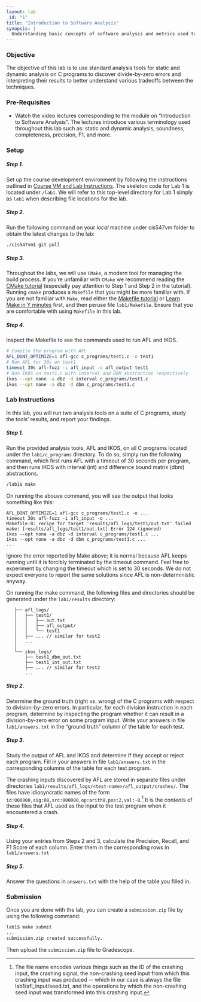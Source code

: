 ```yaml
---
layout: lab
_id: "1"
title: "Introduction to Software Analysis"
synopsis: |
  Understanding basic concepts of software analysis and metrics used to estimate the effectiveness of analysis.
---
```


### Objective

The objective of this lab is to use standard analysis tools for static and
dynamic analysis on C programs to discover divide-by-zero errors and interpreting
their results to better understand various tradeoffs between the techniques.

### Pre-Requisites

+ Watch the video lectures corresponding to the module on
“Introduction to Software Analysis”.
The lectures introduce various terminology used throughout this lab such as:
static and dynamic analysis, soundness, completeness, precision, F1, and more.

### Setup

##### Step 1.

Set up the course development environment by following the instructions outlined
in [Course VM and Lab Instructions][course-vm-doc].
The skeleton code for Lab 1 is located under `/lab1`.
We will refer to this top-level directory for Lab 1 simply as `lab1`
when describing file locations for the lab.

##### Step 2.

Run the following command on your *local* machine under cis547vm folder to obtain
the latest changes to the lab:

```sh
./cis547vm$ git pull
```

##### Step 3.

Throughout the labs, we will use `CMake`, a modern tool for
managing the build process.
If you’re unfamiliar with `CMake` we recommend reading the
[CMake tutorial][cmake-tutorial]
(especially pay attention to Step 1 and Step 2 in the tutorial).
Running `cmake` produces a `Makefile` that you might be more familiar with.
If you are not familiar with `Make`, read either the
[Makefile tutorial][makefile-tutorial]
or [Learn Make in Y minutes][learn-make-in-y-minutes] first,
and then peruse file `lab1/Makefile`.
Ensure that you are comfortable with using `Makefile` in this lab.

##### Step 4.

Inspect the Makefile to see the commands used to run AFL and IKOS.

```sh
# Compile the program with AFL
AFL_DONT_OPTIMIZE=1 afl-gcc c_programs/test1.c -o test1
# Run AFL for 30s on test1
timeout 30s afl-fuzz -i afl_input -o afl_output test1
# Run IKOS on test1.c with interval and DBM abstraction respectively
ikos --opt none -a dbz -d interval c_programs/test1.c
ikos --opt none -a dbz -d dbm c_programs/test1.c
```

### Lab Instructions

In this lab, you will run two analysis tools on a suite of C programs,
study the tools’ results, and report your findings.

##### Step 1.

Run the provided analysis tools, AFL and IKOS, on all C programs
located under the `lab1/c_programs` directory.
To do so, simply run the following command,
which first runs AFL with a timeout of 30 seconds per program,
and then runs IKOS with interval (int)
and difference bound matrix (dbm) abstractions.

```sh
/lab1$ make
```

On running the abouve command, you will see the output that looks
something like this:

```
AFL_DONT_OPTIMIZE=1 afl-gcc c_programs/test1.c -o ...
timeout 30s afl-fuzz -i afl_input -o ...
Makefile:8: recipe for target 'results/afl_logs/test1/out.txt' failed
make: [results/afl_logs/test1/out.txt] Error 124 (ignored)
ikos --opt none -a dbz -d interval c_programs/test1.c ...
ikos --opt none -a dbz -d dbm c_programs/test1.c ...
...
```

Ignore the error reported by Make above; it is normal because
AFL keeps running until it is forcibly terminated by the timeout command.
Feel free to experiment by changing the timeout which is set to 30 seconds.
We do not expect everyone to report the same solutions since
AFL is non-deterministic anyway.

On running the make command, the following files and directories should be generated
under the `lab1/results` directory:

```
   ├── afl_logs/
   │   ├── test1/
   │   │   ├── out.txt
   │   │   ├── afl_output/
   │   │   └── test1
   │   ├── ... // similar for test2
   │   ...
   │
   └── ikos_logs/
       ├── test1_dbm_out.txt
       ├── test1_int_out.txt
       ├── ... // similar for test2
       ...
```

##### Step 2.

Determine the ground truth (right vs. wrong) of the C programs with respect to
division-by-zero errors.
In particular, for each division instruction in each program, determine by
inspecting the program whether it can result in a division-by-zero error on
some program input.
Write your answers in file `lab1/answers.txt` in the “ground truth” column
of the table for each test.

##### Step 3.

Study the output of AFL and IKOS and determine if they accept or reject each program.
Fill in your answers in file `lab1/answers.txt` in the corresponding columns of
the table for each test program.

The crashing inputs discovered by AFL are stored in separate files under
directories `lab1/results/afl_logs/<test-name>/afl_output/crashes/`.
The files have idiosyncratic names of the form
`id:000000,sig:08,src:000000,op:arith8,pos:2,val:-8`.[^1]
It is the *contents* of these files that AFL used as the input
to the test program when it encountered a crash.

##### Step 4.

Using your entries from Steps 2 and 3, calculate the
Precision, Recall, and F1 Score of each column.
Enter them in the corresponding rows in `lab1/answers.txt`

##### Step 5.

Answer the questions in `answers.txt` with the help of the table you filled in.

### Submission

Once you are done with the lab, you can create a `submission.zip` file by using the following command:

```sh
lab1$ make submit
...
submission.zip created successfully.
```

Then upload the `submission.zip` file to Gradescope.

[^1]: The file name encodes various things such as the ID of the crashing input, the crashing signal, the non-crashing seed input from which this crashing input was produced -- which in our case is always the file lab1/afl_input/seed.txt, and the operations by which the non-crashing seed input was transformed into this crashing input.

[course-vm-doc]: https://cis.upenn.edu/~cis5470/vm.doc
[cmake-tutorial]: https://cmake.org/cmake/help/latest/guide/tutorial/index.html
[makefile-tutorial]: https://www.gnu.org/software/make/manual/html_node/Simple-Makefile.html
[learn-make-in-y-minutes]: https://learnxinyminutes.com/docs/make/
